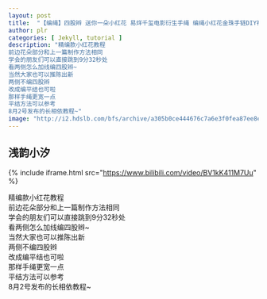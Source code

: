 ```yaml
---
layout: post
title:  "【编绳】四股辫 送你一朵小红花 易烊千玺电影衍生手绳 编绳小红花金珠手链DIY视频教程"
author: plr
categories: [ Jekyll, tutorial ]
description: "精编款小红花教程
前边花朵部分和上一篇制作方法相同
学会的朋友们可以直接跳到9分32秒处
看两侧怎么加线编四股辫~
当然大家也可以推陈出新
两侧不编四股辫
改成编平结也可啦
那样手绳更宽一点
平结方法可以参考
8月2号发布的长相依教程~"
image: "http://i2.hdslb.com/bfs/archive/a305b0ce444676c7a6e3f0fea87ee8efc6a6cde1.jpg"
---
```

## 浅韵小汐

{% include iframe.html src="https://www.bilibili.com/video/BV1kK411M7Uu" %}

精编款小红花教程<br>前边花朵部分和上一篇制作方法相同<br>学会的朋友们可以直接跳到9分32秒处<br>看两侧怎么加线编四股辫~<br>当然大家也可以推陈出新<br>两侧不编四股辫<br>改成编平结也可啦<br>那样手绳更宽一点<br>平结方法可以参考<br>8月2号发布的长相依教程~

